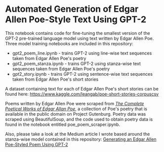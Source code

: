 # Automated Generation of Edgar Allen Poe-Style Text Using GPT-2

This notebook contains code for fine-tuning the smallest version of the GPT-2 pre-trained language model using text written by Edgar Allen Poe. Three model training notebooks are included in this repository:
* gpt2_poem_line.ipynb - trains GPT-2 using line-wise text sequences taken from Edgar Allen Poe's poetry
* gpt2_poem_stanza.ipynb - trains GPT-2 using stanza-wise text sequences taken from Edgar Allen Poe's poetry
* gpt2_story.ipynb - trains GPT-2 using sentence-wise text sequences taken from Edgar Allen Poe's short stories

A dataset containing text for each of Edgar Allen Poe's short stories can be found here:  https://www.kaggle.com/leangab/poe-short-stories-corpuscsv

Poems written by Edgar Allen Poe were scraped from *[The Complete Poetical Works of Edgar Allan Poe](https://www.gutenberg.org/ebooks/10031)*, a collection of Poe's poetry that is available in the public domain on Project Gutenburg. Poetry data was scraped using BeautifulSoup, and the code used to obtain poetry data is found in the notebook entitled poe_poem_scraper.ipynb.

Also, please take a look at the Medium article I wrote based around the stanza-wise model contained in this repository:  [Generating an Edgar Allen Poe-Styled Poem Using GPT-2](https://scottmduda.medium.com/generating-an-edgar-allen-poe-styled-poem-using-gpt-2-289801ded82c)